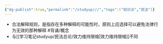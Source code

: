 ```yaml
---
{"dg-publish":true,"permalink":"/studyup///","tags":["知识点","民法"]}
---
```


- 合法解释规则，是指存在多种解释的可能性时，原则上应选择可以避免法律行为无效的那种解释 #背诵/概念 
- 与[[学习笔记studyup/民法总论/效力维持限缩\|效力维持限缩]]不同

